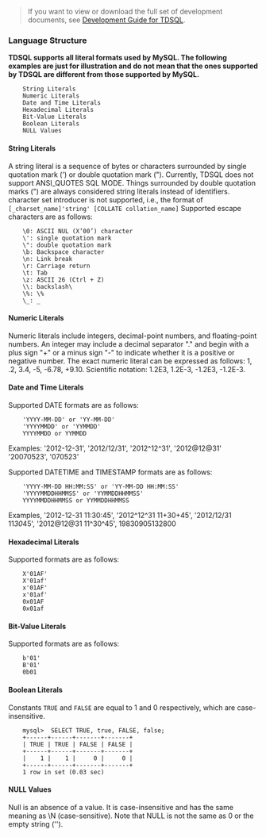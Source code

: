 
> If you want to view or download the full set of development documents, see [Development Guide for TDSQL](https://intl.cloud.tencent.com/document/product/1042/33352).

### Language Structure

**TDSQL supports all literal formats used by MySQL. The following examples are just for illustration and do not mean that the ones supported by TDSQL are different from those supported by MySQL.**
```
	String Literals
	Numeric Literals
	Date and Time Literals
	Hexadecimal Literals
	Bit-Value Literals
	Boolean Literals
	NULL Values
```
#### String Literals

A string literal is a sequence of bytes or characters surrounded by single quotation mark (') or double quotation mark ("). Currently, TDSQL does not support ANSI_QUOTES SQL MODE. Things surrounded by double quotation marks (") are always considered string literals instead of identifiers.
character set introducer is not supported, i.e., the format of `[_charset_name]'string' [COLLATE collation_name]`
Supported escape characters are as follows:
```
	\0: ASCII NUL (X’00’) character
	\': single quotation mark
	\": double quotation mark
	\b: Backspace character
	\n: Link break
	\r: Carriage return
	\t: Tab
	\z: ASCII 26 (Ctrl + Z)
	\\: backslash\
	\%: \%
	\_: _
```

#### Numeric Literals

Numeric literals include integers, decimal-point numbers, and floating-point numbers.
An integer may include a decimal separator "." and begin with a plus sign "+" or a minus sign "-" to indicate whether it is a positive or negative number.
The exact numeric literal can be expressed as follows: 1, .2, 3.4, -5, -6.78, +9.10.
Scientific notation: 1.2E3, 1.2E-3, -1.2E3, -1.2E-3.

#### Date and Time Literals

Supported DATE formats are as follows:
```
	'YYYY-MM-DD' or 'YY-MM-DD'
	'YYYYMMDD' or 'YYMMDD'
	YYYYMMDD or YYMMDD
```
Examples: '2012-12-31', '2012/12/31', '2012^12^31',  '2012@12@31'  '20070523', '070523'

Supported DATETIME and TIMESTAMP formats are as follows:
```
	'YYYY-MM-DD HH:MM:SS' or 'YY-MM-DD HH:MM:SS'
	'YYYYMMDDHHMMSS' or 'YYMMDDHHMMSS'
	YYYYMMDDHHMMSS or YYMMDDHHMMSS
```
Examples, '2012-12-31 11:30:45', '2012^12^31 11+30+45', '2012/12/31 11*30*45', '2012@12@31 11^30^45', 19830905132800

#### Hexadecimal Literals

Supported formats are as follows:
```
	X'01AF'
	X'01af'
	x'01AF'
	x'01af'
	0x01AF
	0x01af
```
#### Bit-Value Literals

Supported formats are as follows:
```
	b'01'
	B'01'
	0b01
```
#### Boolean Literals

Constants `TRUE` and `FALSE` are equal to 1 and 0 respectively, which are case-insensitive.
```
	mysql>  SELECT TRUE, true, FALSE, false;
	+------+------+-------+-------+
	| TRUE | TRUE | FALSE | FALSE |
	+------+------+-------+-------+
	|    1 |    1 |     0 |     0 |
	+------+------+-------+-------+
	1 row in set (0.03 sec)
```
#### NULL Values

Null is an absence of a value. It is case-insensitive and has the same meaning as \N (case-sensitive).
Note that NULL is not the same as 0 or the empty string ('').
